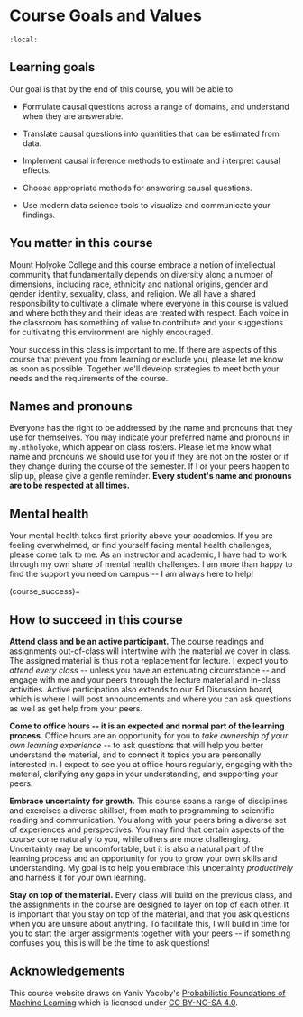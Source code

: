 # Course Goals and Values 

```{contents}
:local:
```

## Learning goals

Our goal is that by the end of this course, you will be able to:

- Formulate causal questions across a range of domains, and understand when they are answerable.

- Translate causal questions into quantities that can be estimated from data.

- Implement causal inference methods to estimate and interpret causal effects.

- Choose appropriate methods for answering causal questions.

- Use modern data science tools to visualize and communicate your findings.

## You matter in this course

Mount Holyoke College and this course embrace a notion of intellectual community that fundamentally depends on diversity along a number of dimensions, including race, ethnicity and national origins, gender and gender identity, sexuality, class, and religion. 
We all have a shared responsibility to cultivate a climate where everyone in this course is valued and where both they and their ideas are treated with respect. 
Each voice in the classroom has something of value to contribute and your suggestions for cultivating this environment are highly encouraged.

Your success in this class is important to me. 
If there are aspects of this course that prevent you from learning or exclude you, please let me know as soon as possible. 
Together we'll develop strategies to meet both your needs and the requirements of the course.

## Names and pronouns

Everyone has the right to be addressed by the name and pronouns that they use for themselves. 
You may indicate your preferred name and pronouns in `my.mtholyoke`, which appear on class rosters. 
Please let me know what name and pronouns we should use for you if they are not on the roster or if they change during the course of the semester. 
If I or your peers happen to slip up, please give a gentle reminder. 
**Every student's name and pronouns are to be respected at all times.**

## Mental health

Your mental health takes first priority above your academics. If you are feeling overwhelmed, or find yourself facing mental health challenges, please come talk to me. As an instructor and academic, I have had to work through my own share of mental health challenges. I am more than happy to find the support you need on campus -- I am always here to help!

(course_success)=
## How to succeed in this course

**Attend class and be an active participant.** The course readings and assignments out-of-class will intertwine with the material we cover in class. The assigned material is thus not a replacement for lecture. I expect you to *attend every class* -- unless you have an extenuating circumstance -- and engage with me and your peers through the lecture material and in-class activities. Active participation also extends to our Ed Discussion board, which is where I will post announcements and where you can ask questions as well as get help from your peers.

**Come to office hours -- it is an expected and normal part of the learning process**. Office hours are an opportunity for you to *take ownership of your own learning experience* -- to ask questions that will help you better understand the material, and to connect it topics you are personally interested in. I expect to see you at office hours regularly, engaging with the material, clarifying any gaps in your understanding, and supporting your peers.

**Embrace uncertainty for growth.** This course spans a range of disciplines and exercises a diverse skillset, from math to programming to scientific reading and communication. You along with your peers bring a diverse set of experiences and perspectives. You may find that certain aspects of the course come naturally to you, while others are more challenging. Uncertainty may be uncomfortable, but it is also a natural part of the learning process and an opportunity for you to grow your own skills and understanding. My goal is to help you embrace this uncertainty *productively* and harness it for your own learning.

**Stay on top of the material.** Every class will build on the previous class, and the assignments in the course are designed to layer on top of each other. It is important that you stay on top of the material, and that you ask questions when you are unsure about anything. To facilitate this, I will build in time for you to start the larger assignments together with your peers -- if something confuses you, this is will be the time to ask questions!

## Acknowledgements

This course website draws on Yaniv Yacoby's [Probabilistic Foundations of Machine Learning](https://mogu-lab.github.io/cs349-fall-2024/index.html) which is licensed under [CC BY-NC-SA 4.0](https://creativecommons.org/licenses/by-nc-sa/4.0/).